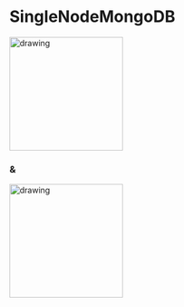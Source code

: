 # SingleNodeMongoDB

<img src="https://encrypted-tbn0.gstatic.com/images?q=tbn:ANd9GcTZONviYpvlwUX9mo0d1X1aH9k0IUAVTF-DRzZ4qQLleZI9l6qLVOOF9SfskTzN8JnA0g&usqp=CAU" alt="drawing" width="200"/> <h3>&</h3> <img src="https://webassets.mongodb.com/_com_assets/cms/mongodb_logo1-76twgcu2dm.png" alt="drawing" width="200"/>
